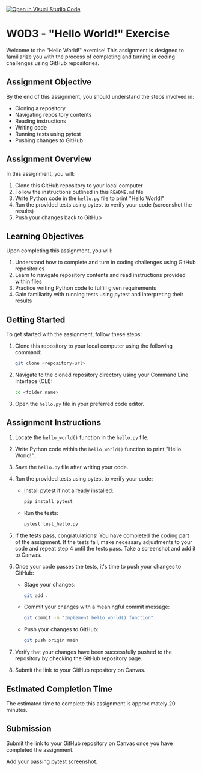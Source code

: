 [![Open in Visual Studio Code](https://classroom.github.com/assets/open-in-vscode-718a45dd9cf7e7f842a935f5ebbe5719a5e09af4491e668f4dbf3b35d5cca122.svg)](https://classroom.github.com/online_ide?assignment_repo_id=15026947&assignment_repo_type=AssignmentRepo)
# W0D3 - "Hello World!" Exercise

Welcome to the "Hello World!" exercise! This assignment is designed to familiarize you with the process of completing and turning in coding challenges using GitHub repositories.

## Assignment Objective

By the end of this assignment, you should understand the steps involved in:
- Cloning a repository
- Navigating repository contents
- Reading instructions
- Writing code
- Running tests using pytest
- Pushing changes to GitHub

## Assignment Overview

In this assignment, you will:
1. Clone this GitHub repository to your local computer
2. Follow the instructions outlined in this `README.md` file
3. Write Python code in the `hello.py` file to print "Hello World!"
4. Run the provided tests using pytest to verify your code (screenshot the results)
5. Push your changes back to GitHub

## Learning Objectives

Upon completing this assignment, you will:
1. Understand how to complete and turn in coding challenges using GitHub repositories
2. Learn to navigate repository contents and read instructions provided within files
3. Practice writing Python code to fulfill given requirements
4. Gain familiarity with running tests using pytest and interpreting their results

## Getting Started

To get started with the assignment, follow these steps:

1. Clone this repository to your local computer using the following command:
   ```bash
   git clone <repository-url>
   ```

2. Navigate to the cloned repository directory using your Command Line Interface (CLI):
   ```bash
   cd <folder name>
   ```

3. Open the `hello.py` file in your preferred code editor.

## Assignment Instructions

1. Locate the `hello_world()` function in the `hello.py` file.
2. Write Python code within the `hello_world()` function to print "Hello World!".
3. Save the `hello.py` file after writing your code.
4. Run the provided tests using pytest to verify your code:
   - Install pytest if not already installed:
     ```bash
     pip install pytest
     ```
   - Run the tests:
     ```bash
     pytest test_hello.py
     ```

5. If the tests pass, congratulations! You have completed the coding part of the assignment. If the tests fail, make necessary adjustments to your code and repeat step 4 until the tests pass. Take a screenshot and add it to Canvas.

6. Once your code passes the tests, it's time to push your changes to GitHub:
   - Stage your changes:
     ```bash
     git add .
     ```
   - Commit your changes with a meaningful commit message:
     ```bash
     git commit -m "Implement hello_world() function"
     ```
   - Push your changes to GitHub:
     ```bash
     git push origin main
     ```

7. Verify that your changes have been successfully pushed to the repository by checking the GitHub repository page.

8. Submit the link to your GitHub repository on Canvas.

## Estimated Completion Time

The estimated time to complete this assignment is approximately 20 minutes.

## Submission

Submit the link to your GitHub repository on Canvas once you have completed the assignment.

Add your passing pytest screenshot.

```
